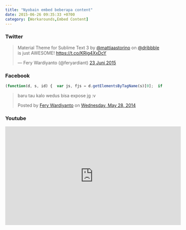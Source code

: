 ```yaml
---
title: "Nyobain embed beberapa content"
date: 2015-06-26 09:35:33 +0700
category: [Workarounds,Embed Content]
---
```

### Twitter

<blockquote class="twitter-tweet" lang="id"><p lang="en" dir="ltr">Material Theme for Sublime Text 3 by <a href="https://twitter.com/MattiaAstorino">@mattiaastorino</a> on <a href="https://twitter.com/dribbble">@dribbble</a> is just AWESOME! <a href="https://t.co/KRig4XxDcY">https://t.co/KRig4XxDcY</a></p>&mdash; Fery Wardiyanto (@feryardiant) <a href="https://twitter.com/feryardiant/status/613483585178324992">23 Juni 2015</a></blockquote>

<script async src="https//platform.twitter.com/widgets.js" charset="utf-8"></script>

### Facebook

```js
(function(d, s, id) {  var js, fjs = d.getElementsByTagName(s)[0];  if (d.getElementById(id)) return;  js = d.createElement(s); js.id = id;  js.src = "//connect.facebook.net/en_US/sdk.js#xfbml=1&version=v2.3";  fjs.parentNode.insertBefore(js, fjs);}(document, 'script', 'facebook-jssdk'));
```

<div class="fb-post" data-href="https://www.facebook.com/crezybaka/videos/10201933363007057/" data-width="500"><div class="fb-xfbml-parse-ignore"><blockquote cite="https://www.facebook.com/crezybaka/videos/10201933363007057/">
<p>baru tau kalo wedus bisa expose jg :v</p>Posted by <a href="https://www.facebook.com/crezybaka">Fery Wardiyanto</a> on&nbsp;<a href="https://www.facebook.com/crezybaka/videos/10201933363007057/">Wednesday, May 28, 2014</a></blockquote></div></div>

### Youtube

<iframe width="560" height="315" src="https://www.youtube.com/embed/Jjzk7ScZLXo" frameborder="0" allowfullscreen></iframe>
